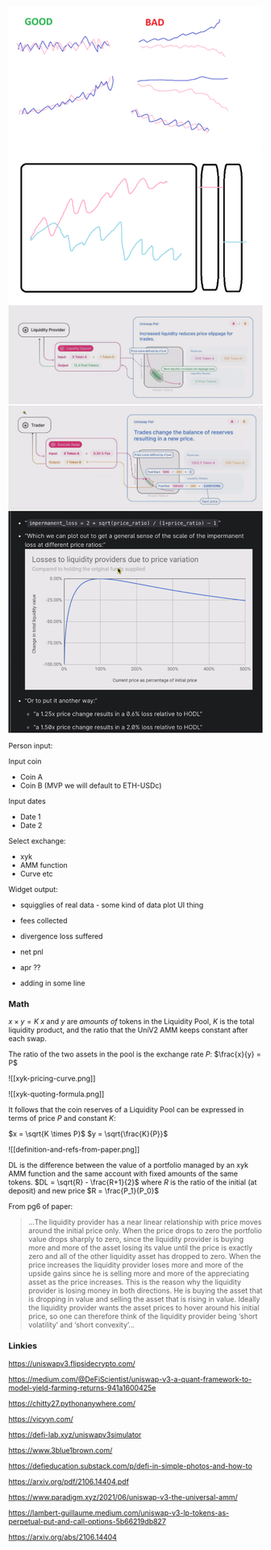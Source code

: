 ![squigglies](images/divergence-loss-squig.png)
![miyu-mvp-plot](images/pair-chairt-mvp.png)
![liquidity-01](images/liquidity-01.png)
![liquidity-02](images/liquidity-02.png)
![lp-loss-weird](images/divergence-loss.png)

Person input:

Input coin
 - Coin A
 - Coin B
   (MVP we will default to ETH-USDc)

Input dates
 - Date 1
 - Date 2
 
 Select exchange:
 - xyk 
 - AMM function
 - Curve etc
 
Widget output:

 - squigglies of real data - some kind of data plot UI thing
 
 - fees collected
 - divergence loss suffered
 - net pnl
 - apr ??
 - adding in some line


### Math
$x \times y = K$
$x$ and $y$ are *amounts of* tokens in the Liquidity Pool, $K$ is the total liquidity product, and the ratio that the UniV2 AMM keeps constant after each swap.

The ratio of the two assets in the pool is the exchange rate $P$:
$\frac{x}{y} = P$

![[xyk-pricing-curve.png]]

![[xyk-quoting-formula.png]]

It follows that the coin reserves of a Liquidity Pool can be expressed in terms of price $P$ and constant $K$:

$x = \sqrt{K \times P}$
$y = \sqrt{\frac{K}{P}}$

![[definition-and-refs-from-paper.png]]

DL is the difference between the value of a portfolio managed by an xyk AMM function and the same account with fixed amounts of the same tokens.
$DL = \sqrt{R} - \frac{R+1}{2}$
where $R$ is the ratio of the initial (at deposit) and new price
$R = \frac{P_1}{P_0}$

From pg6 of paper:
> ...The liquidity provider has a near linear relationship with price moves around the initial price only. When the price drops to zero the portfolio value drops sharply to zero, since the liquidity provider is buying more and more of the asset losing its value until the price is exactly zero and all of the other liquidity asset has dropped to zero. When the price increases the liquidity provider loses more and more of the upside gains since he is selling more and more of the appreciating asset as the price increases. This is the reason why the liquidity provider is losing money in both directions. He is buying the asset that is dropping in value and selling the asset that is rising in value. Ideally the liquidity provider wants the asset prices to hover around his initial price, so one can therefore think of the liquidity provider being ‘short volatility’ and ‘short convexity’...





### Linkies

https://uniswapv3.flipsidecrypto.com/

https://medium.com/@DeFiScientist/uniswap-v3-a-quant-framework-to-model-yield-farming-returns-941a1600425e

https://chitty27.pythonanywhere.com/

https://vicyyn.com/

https://defi-lab.xyz/uniswapv3simulator

https://www.3blue1brown.com/

https://defieducation.substack.com/p/defi-in-simple-photos-and-how-to

https://arxiv.org/pdf/2106.14404.pdf

https://www.paradigm.xyz/2021/06/uniswap-v3-the-universal-amm/

https://lambert-guillaume.medium.com/uniswap-v3-lp-tokens-as-perpetual-put-and-call-options-5b66219db827

https://arxiv.org/abs/2106.14404
